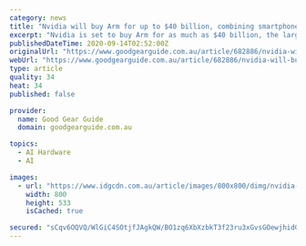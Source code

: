 ```yaml
---
category: news
title: "Nvidia will buy Arm for up to $40 billion, combining smartphone, GPU powerhouses"
excerpt: "Nvidia is set to buy Arm for as much as $40 billion, the largest semiconductor deal ever. Nvidia says that it will use Arm's CPUs to bolster its AI technology."
publishedDateTime: 2020-09-14T02:52:00Z
originalUrl: "https://www.goodgearguide.com.au/article/682886/nvidia-will-buy-arm-up-40-billion-combining-smartphone-gpu-powerhouses/"
webUrl: "https://www.goodgearguide.com.au/article/682886/nvidia-will-buy-arm-up-40-billion-combining-smartphone-gpu-powerhouses/"
type: article
quality: 34
heat: 34
published: false

provider:
  name: Good Gear Guide
  domain: goodgearguide.com.au

topics:
  - AI Hardware
  - AI

images:
  - url: "https://www.idgcdn.com.au/article/images/800x800/dimg/nvidia-volta-tesla-v100-2-100722222-orig_4.jpg"
    width: 800
    height: 533
    isCached: true

secured: "sCqv6OQVQ/WlGiC4SOtjfJAgkQW/BO1zq6XbXzbkT3f23ru3xGvsGOewjhidG1+L3J8Y71uTm1goxc65wMYHSbswIwqLTaeZQs9MCY38P9QHOHn9miktSI73fIPuvZC5vOMBfU7c9mHsgBfN9UvC1Pq2LaN8PZkczVcQ2qRPjt+Cx2p/CFaEzlRJUSBk7OyhzgyskAFH7HE6HLJ2Zm8IigakxLxbfAadEyTgWsHp+oolNx7fl3USoGw6F6meV7vPk0SzEkLmHMewgxWpEafL5vMG0F2BNLhk1e+FUHDC+fFxJ8YZvpYSmcngBdRY52q38rFXEzkv9FxH8L2a9GrBsIHLoSVAn4tixYkkWLdoI4w=;XklyR/5xM4zDVmcyrTLYEQ=="
---
```


